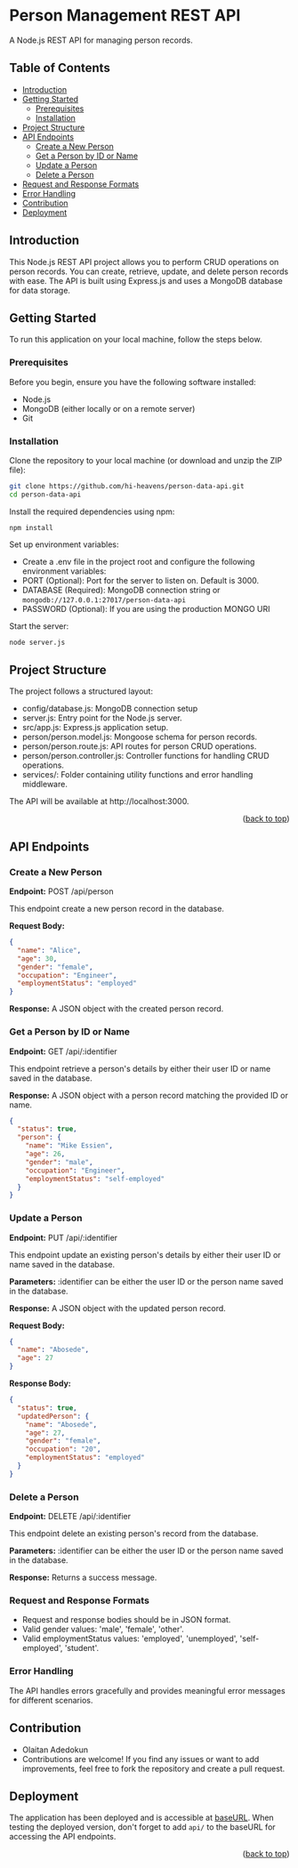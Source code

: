 # Person Management REST API

A Node.js REST API for managing person records.

<p id='readme-top'></p>

## Table of Contents

- [Introduction](#introduction)
- [Getting Started](#getting-started)
  - [Prerequisites](#prerequisites)
  - [Installation](#installation)
- [Project Structure](#project-structure)
- [API Endpoints](#api-endpoints)
  - [Create a New Person](#create-a-new-person)
  - [Get a Person by ID or Name](#get-a-person-by-id-or-name)
  - [Update a Person](#update-a-person)
  - [Delete a Person](#delete-a-person)
- [Request and Response Formats](#request-and-response-formats)
- [Error Handling](#error-handling)
- [Contribution](#Contribution)
- [Deployment](#deployment)

## Introduction

This Node.js REST API project allows you to perform CRUD operations on person records. You can create, retrieve, update, and delete person records with ease. The API is built using Express.js and uses a MongoDB database for data storage.

## Getting Started

To run this application on your local machine, follow the steps below.

### Prerequisites

Before you begin, ensure you have the following software installed:

- Node.js
- MongoDB (either locally or on a remote server)
- Git

### Installation

Clone the repository to your local machine (or download and unzip the ZIP file):

```bash
git clone https://github.com/hi-heavens/person-data-api.git
cd person-data-api
```

Install the required dependencies using npm:

`npm install`

Set up environment variables:

- Create a .env file in the project root and configure the following environment variables:
- PORT (Optional): Port for the server to listen on. Default is 3000.
- DATABASE (Required): MongoDB connection string or `mongodb://127.0.0.1:27017/person-data-api`
- PASSWORD (Optional): If you are using the production MONGO URI

Start the server:

```bash
node server.js
```

## Project Structure

The project follows a structured layout:

- config/database.js: MongoDB connection setup
- server.js: Entry point for the Node.js server.
- src/app.js: Express.js application setup.
- person/person.model.js: Mongoose schema for person records.
- person/person.route.js: API routes for person CRUD operations.
- person/person.controller.js: Controller functions for handling CRUD operations.
- services/: Folder containing utility functions and error handling middleware.

The API will be available at http://localhost:3000.

<p align="right">(<a href="#readme-top">back to top</a>)</p>

## API Endpoints

### Create a New Person

<p><strong>Endpoint:</strong> POST /api/person</p>
<p>This endpoint create a new person record in the database.</p>

<p><strong>Request Body:</strong></p>

```json
{
  "name": "Alice",
  "age": 30,
  "gender": "female",
  "occupation": "Engineer",
  "employmentStatus": "employed"
}
```

<p><strong>Response:</strong> A JSON object with the created person record.</p>

### Get a Person by ID or Name

<p><strong>Endpoint:</strong> GET /api/:identifier</p>
<p>This endpoint retrieve a person's details by either their user ID or name saved in the database.
</p>
<p><strong>Response:</strong> A JSON object with a person record matching the provided ID or name.</p>

```json
{
  "status": true,
  "person": {
    "name": "Mike Essien",
    "age": 26,
    "gender": "male",
    "occupation": "Engineer",
    "employmentStatus": "self-employed"
  }
}
```

### Update a Person

<p><strong>Endpoint:</strong> PUT /api/:identifier</p>
<p>This endpoint update an existing person's details by either their user ID or name saved in the database.
</p>
<p><strong>Parameters:</strong> :identifier can be either the user ID or the person name saved in the database.</p>
<p><strong>Response:</strong> A JSON object with the updated person record.</p>

<p><strong>Request Body:</strong></p>

```json
{
  "name": "Abosede",
  "age": 27
}
```

<p><strong>Response Body:</strong></p>

```json
{
  "status": true,
  "updatedPerson": {
    "name": "Abosede",
    "age": 27,
    "gender": "female",
    "occupation": "20",
    "employmentStatus": "employed"
  }
}
```

### Delete a Person

<p><strong>Endpoint:</strong> DELETE /api/:identifier</p>
<p>This endpoint delete an existing person's record from the database.
</p>
<p><strong>Parameters:</strong> :identifier can be either the user ID or the person name saved in the database.</p>
<p><strong>Response:</strong> Returns a success message.</p>

### Request and Response Formats

- Request and response bodies should be in JSON format.
- Valid gender values: 'male', 'female', 'other'.
- Valid employmentStatus values: 'employed', 'unemployed', 'self-employed', 'student'.

### Error Handling

<p>The API handles errors gracefully and provides meaningful error messages for different scenarios.</p>

## Contribution

- Olaitan Adedokun
- Contributions are welcome! If you find any issues or want to add improvements, feel free to fork the repository and create a pull request.

## Deployment

The application has been deployed and is accessible at [baseURL](https://person-data-api.onrender.com/). When testing the deployed version, don't forget to add `api/` to the baseURL for accessing the API endpoints.

<p align="right">(<a href="#readme-top">back to top</a>)</p>

